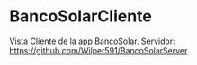 # BancoSolarCliente
Vista Cliente de la app BancoSolar. Servidor: https://github.com/Wilper591/BancoSolarServer
